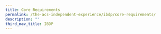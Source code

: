 ```yaml
---
title: Core Requirements
permalink: /the-acs-independent-experience/ibdp/core-requirements/
description: ""
third_nav_title: IBDP
---
```

